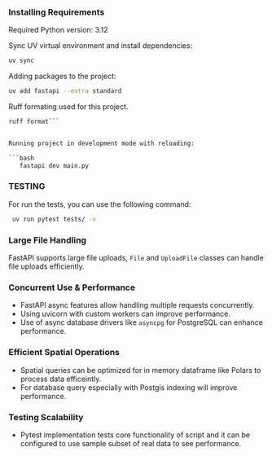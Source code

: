 ### Installing Requirements

Required Python version: 3.12

Sync UV virtual environment and install dependencies:
```bash
uv sync
```
Adding packages to the project:
```bash
uv add fastapi --extra standard
```

Ruff formating used for this project.

```bash
ruff format```


Running project in development mode with reloading:

```bash
   fastapi dev main.py
```

### TESTING

For run the tests, you can use the following command:

```bash
 uv run pytest tests/ -v
```

### Large File Handling

FastAPI supports large file uploads, `File` and `UploadFile` classes can handle file uploads efficiently. 


### Concurrent Use & Performance
- FastAPI async features allow handling multiple requests concurrently.
- Using uvicorn with custom workers can improve performance.
- Use of async database drivers like `asyncpg` for PostgreSQL can enhance performance.


### Efficient Spatial Operations
- Spatial queries can be optimized for in memory dataframe like Polars to process data efficeintly.
- For database query especially with Postgis indexing will improve performance.


### Testing Scalability
- Pytest implementation tests core functionality of script and it can be configured to use sample subset of real data to see performance.
